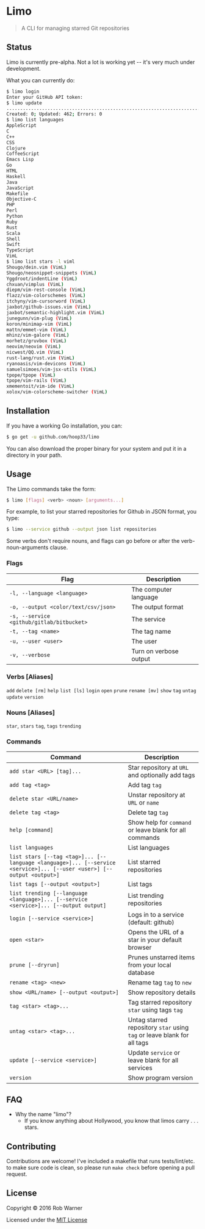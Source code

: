 # Limo

> A CLI for managing starred Git repositories

## Status

Limo is currently pre-alpha. Not a lot is working yet -- it's very much under development.

What you can currently do:

```sh
$ limo login
Enter your GitHub API token:
$ limo update
..............................................................................................................................................................................................................................................................................................................................................................................................................................................................................
Created: 0; Updated: 462; Errors: 0
$ limo list languages
AppleScript
C
C++
CSS
Clojure
CoffeeScript
Emacs Lisp
Go
HTML
Haskell
Java
JavaScript
Makefile
Objective-C
PHP
Perl
Python
Ruby
Rust
Scala
Shell
Swift
TypeScript
VimL
$ limo list stars -l viml
Shougo/dein.vim (VimL)
Shougo/neosnippet-snippets (VimL)
Yggdroot/indentLine (VimL)
chxuan/vimplus (VimL)
diepm/vim-rest-console (VimL)
flazz/vim-colorschemes (VimL)
itchyny/vim-cursorword (VimL)
jaxbot/github-issues.vim (VimL)
jaxbot/semantic-highlight.vim (VimL)
junegunn/vim-plug (VimL)
koron/minimap-vim (VimL)
mattn/emmet-vim (VimL)
mhinz/vim-galore (VimL)
morhetz/gruvbox (VimL)
neovim/neovim (VimL)
nicwest/QQ.vim (VimL)
rust-lang/rust.vim (VimL)
ryanoasis/vim-devicons (VimL)
samuelsimoes/vim-jsx-utils (VimL)
tpope/tpope (VimL)
tpope/vim-rails (VimL)
xmementoit/vim-ide (VimL)
xolox/vim-colorscheme-switcher (VimL)
```

## Installation

If you have a working Go installation, you can:

```sh
$ go get -u github.com/hoop33/limo
```

You can also download the proper binary for your system and put it in a directory in your path.

## Usage

The Limo commands take the form:

```sh
$ limo [flags] <verb> <noun> [arguments...]
```

For example, to list your starred repositories for Github in JSON format, you type:

```sh
$ limo --service github --output json list repositories
```

Some verbs don't require nouns, and flags can go before or after the verb-noun-arguments clause.

### Flags

Flag | Description
--- | ---
`-l, --language <language>` | The computer language
`-o, --output <color/text/csv/json>` | The output format
`-s, --service <github/gitlab/bitbucket>` | The service
`-t, --tag <name>` | The tag name
`-u, --user <user>` | The user
`-v, --verbose` | Turn on verbose output

### Verbs [Aliases]

`add`
`delete [rm]`
`help`
`list [ls]`
`login`
`open`
`prune`
`rename [mv]`
`show`
`tag`
`untag`
`update`
`version`

### Nouns [Aliases]

`star`, `stars`
`tag`, `tags`
`trending`

### Commands

Command | Description
--- | ---
`add star <URL> [tag]...` | Star repository at `URL` and optionally add tags
`add tag <tag>` | Add tag `tag`
`delete star <URL/name>` | Unstar repository at `URL` or `name`
`delete tag <tag>` | Delete tag `tag`
`help [command]` | Show help for `command` or leave blank for all commands
`list languages` | List languages
`list stars [--tag <tag>]... [--language <language>]... [--service <service>]... [--user <user>] [--output <output>]` | List starred repositories
`list tags [--output <output>]` | List tags
`list trending [--language <language>]... [--service <service>]... [--output output]` | List trending repositories
`login [--service <service>]` | Logs in to a service (default: github)
`open <star>` | Opens the URL of a star in your default browser
`prune [--dryrun]` | Prunes unstarred items from your local database
`rename <tag> <new>` | Rename tag `tag` to `new`
`show <URL/name> [--output <output>]` | Show repository details
`tag <star> <tag>...` | Tag starred repository `star` using tags `tag`
`untag <star> <tag>...` | Untag starred repository `star` using `tag` or leave blank for all tags
`update [--service <service>]` | Update `service` or leave blank for all services
`version` | Show program version

## FAQ

* Why the name "limo"?
	* If you know anything about Hollywood, you know that limos carry . . . stars.

## Contributing

Contributions are welcome! I've included a makefile that runs tests/lint/etc. to make sure code is clean, so please run `make check` before opening a pull request.

## License

Copyright &copy; 2016 Rob Warner

Licensed under the [MIT License](https://hoop33.mit-license.org/)
